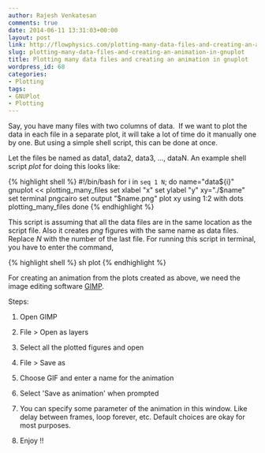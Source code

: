 ```yaml
---
author: Rajesh Venkatesan
comments: true
date: 2014-06-11 13:31:03+00:00
layout: post
link: http://flowphysics.com/plotting-many-data-files-and-creating-an-animation-in-gnuplot/
slug: plotting-many-data-files-and-creating-an-animation-in-gnuplot
title: Plotting many data files and creating an animation in gnuplot
wordpress_id: 68
categories:
- Plotting
tags:
- GNUPlot
- Plotting
---
```


Say, you have many files with two columns of data.  If we want to plot the data in each file in a separate plot, it will take a lot of time do it manually one by one. But using a simple shell script, this can be done at once.

Let the files be named as data1, data2, data3, ..., dataN. An example shell script _plot_ for doing this looks like:

{% highlight shell %}
#!/bin/bash
for i in `seq 1 N`;
do
name="data${i}"
gnuplot << plotting_many_files
set xlabel "x"
set ylabel "y"
xy="./$name"
set terminal pngcairo
set output "$name.png"
plot xy using 1:2 with dots
plotting_many_files
done
{% endhighlight %}

This script is assuming that all the data files are in the same location as the script file. Also it creates _png_ figures with the same name as data files. Replace _N_ with the number of the last file. For running this script in terminal, you have to enter the command,

{% highlight shell %}
sh plot
{% endhighlight %}

For creating an animation from the plots created as above, we need the image editing software [GIMP](http://www.gimp.org/).

Steps:

  1. Open GIMP

  2. File > Open as layers

  3. Select all the plotted figures and open

  4. File > Save as

  5. Choose GIF and enter a name for the animation

  6. Select 'Save as animation' when prompted

  7. You can specify some parameter of the animation in this window. Like delay between frames, loop forever, etc. Default choices are okay for most purposes.

  8. Enjoy !!
